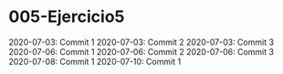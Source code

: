 # 005-Ejercicio5

2020-07-03: Commit 1
2020-07-03: Commit 2
2020-07-03: Commit 3
2020-07-06: Commit 1
2020-07-06: Commit 2
2020-07-06: Commit 3
2020-07-08: Commit 1
2020-07-10: Commit 1